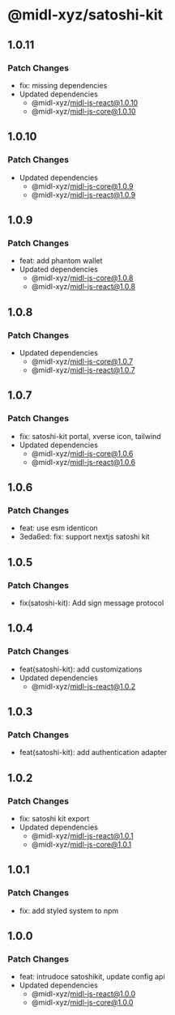 # @midl-xyz/satoshi-kit

## 1.0.11

### Patch Changes

- fix: missing dependencies
- Updated dependencies
  - @midl-xyz/midl-js-react@1.0.10
  - @midl-xyz/midl-js-core@1.0.10

## 1.0.10

### Patch Changes

- Updated dependencies
  - @midl-xyz/midl-js-core@1.0.9
  - @midl-xyz/midl-js-react@1.0.9

## 1.0.9

### Patch Changes

- feat: add phantom wallet
- Updated dependencies
  - @midl-xyz/midl-js-core@1.0.8
  - @midl-xyz/midl-js-react@1.0.8

## 1.0.8

### Patch Changes

- Updated dependencies
  - @midl-xyz/midl-js-core@1.0.7
  - @midl-xyz/midl-js-react@1.0.7

## 1.0.7

### Patch Changes

- fix: satoshi-kit portal, xverse icon, tailwind
- Updated dependencies
  - @midl-xyz/midl-js-core@1.0.6
  - @midl-xyz/midl-js-react@1.0.6

## 1.0.6

### Patch Changes

- feat: use esm identicon
- 3eda6ed: fix: support nextjs satoshi kit

## 1.0.5

### Patch Changes

- fix(satoshi-kit): Add sign message protocol

## 1.0.4

### Patch Changes

- feat(satoshi-kit): add customizations
- Updated dependencies
  - @midl-xyz/midl-js-react@1.0.2

## 1.0.3

### Patch Changes

- feat(satoshi-kit): add authentication adapter

## 1.0.2

### Patch Changes

- fix: satoshi kit export
- Updated dependencies
  - @midl-xyz/midl-js-react@1.0.1
  - @midl-xyz/midl-js-core@1.0.1

## 1.0.1

### Patch Changes

- fix: add styled system to npm

## 1.0.0

### Patch Changes

- feat: intrudoce satoshikit, update config api
- Updated dependencies
  - @midl-xyz/midl-js-react@1.0.0
  - @midl-xyz/midl-js-core@1.0.0
